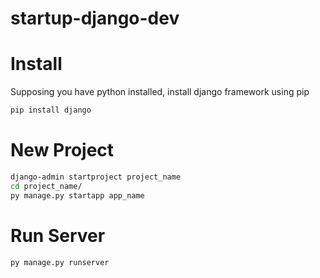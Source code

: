 # startup-django-dev

# Install
Supposing you have python installed, install django framework using pip
```bash
pip install django
```

# New Project
```bash
django-admin startproject project_name
cd project_name/
py manage.py startapp app_name
```

# Run Server
```bash
py manage.py runserver
```
